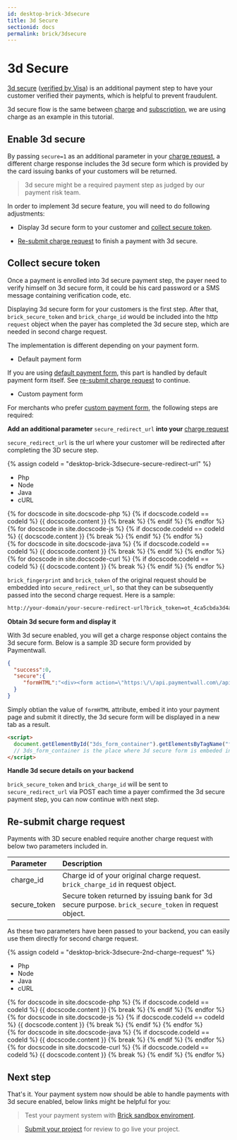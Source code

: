 ```yaml
---
id: desktop-brick-3dsecure
title: 3d Secure
sectionid: docs
permalink: brick/3dsecure
---
```


# 3d Secure 

[3d secure](http://www.mastercard.com/gateway/implementation_guides/3D-Secure.html) ([verified by Visa](https://www.visaeurope.com/making-payments/verified-by-visa/)) is an additional payment step to have your customer verified their payments, which is helpful to prevent fraudulent. 

3d secure flow is the same between [charge](/brick/charge) and [subscription](/brick/subscription), we are using charge as an example in this tutorial. 

## Enable 3d secure

By passing ```secure=1``` as an additional parameter in your [charge request](/brick/charge#charge-request), a different charge response includes the 3d secure form which is provided by the card issuing banks of your customers will be returned.

> 3d secure might be a required payment step as judged by our payment risk team. 

In order to implement 3d secure feature, you will need to do following adjustments:

* Display 3d secure form to your customer and [collect secure token](#collect-secure-token).

* [Re-submit charge request](#re-submit-charge-request) to finish a payment with 3d secure.


## Collect secure token

Once a payment is enrolled into 3d secure payment step, the payer need to verify himself on 3d secure form, it could be his card password or a SMS message containing verification code, etc. 

Displaying 3d secure form for your customers is the first step. After that, ```brick_secure_token``` and ```brick_charge_id``` would be included into the http ```request``` object when the payer has completed the 3d secure step, which are needed in second charge request.

The implementation is different depending on your payment form.

* Default payment form

If you are using [default payment form](/brick/create-form#tokenize-payment-details-with-default-form), this part is handled by default payment form itself. See [re-submit charge request](#re-submit-charge-request) to continue.

* Custom payment form

For merchants who prefer [custom payment form](/brick/create-form#tokenize-payment-details-with-your-own-form), the following steps are required:

**Add an additional parameter** ```secure_redirect_url``` **into your** [charge request](/brick/charge#charge-request)

```secure_redirect_url``` is the url where your customer will be redirected after completing the 3D secure step. 

{% assign codeId = "desktop-brick-3dsecure-secure-redirect-url" %}
<div class="docs-code" id="{{ codeId }}">
  <ul class="docs-code-tabs">
    <li>
      <a class="docs-code-tabs__tab is-active" lang="php">Php</a>
    </li>
    <li>
      <a class="docs-code-tabs__tab" lang="js">Node</a>
    </li>
    <li>
      <a class="docs-code-tabs__tab" lang="java">Java</a>
    </li>
    <li>
      <a class="docs-code-tabs__tab" lang="curl">cURL</a>
    </li>
  </ul>
  <div class="docs-code-tabs__body js-lang-php is-active">
    {% for docscode in site.docscode-php %}
    {% if docscode.codeId == codeId %}
    {{ docscode.content }}
    {% break %}
    {% endif %}
    {% endfor %}
  </div>
  <div class="docs-code-tabs__body js-lang-js">
    {% for docscode in site.docscode-js %}
    {% if docscode.codeId == codeId %}
    {{ docscode.content }}
    {% break %}
    {% endif %}
    {% endfor %}
  </div>
  <div class="docs-code-tabs__body js-lang-java">
    {% for docscode in site.docscode-java %}
    {% if docscode.codeId == codeId %}
    {{ docscode.content }}
    {% break %}
    {% endif %}
    {% endfor %}
  </div>
  <div class="docs-code-tabs__body js-lang-curl">
    {% for docscode in site.docscode-curl %}
    {% if docscode.codeId == codeId %}
    {{ docscode.content }}
    {% break %}
    {% endif %}
    {% endfor %}
  </div>
</div>

```brick_fingerprint``` and ```brick_token``` of the original request should be embedded into ```secure_redirect_url```, so that they can be subsequently passed into the second charge request. Here is a sample:

```html
http://your-domain/your-secure-redirect-url?brick_token=ot_4ca5cbda3d4af3444759e4934dd25717&brick_fingerprint=satiO3yvBDuPMEZUJep4vKuqVav5VxAT
```

**Obtain 3d secure form and display it**

With 3d secure enabled, you will get a charge response object contains the 3d secure form. Below is a sample 3D secure form provided by Paymentwall.

```json
{
  "success":0,
  "secure":{
     "formHTML":"<div><form action=\"https:\/\/api.paymentwall.com\/api\/brick\/secure-test-bank-page?public_key=t_a93db6bffafdda5c57ab48296fdbba\" method=\"POST\"><input type=\"hidden\" name=\"PaReq\" value=\"to_validate_this\"><input type=\"hidden\" name=\"MD\" value=\"t34451493976105_test\"><input type=\"hidden\" name=\"TermUrl\" value=\"https:\/\/api.paymentwall.com\/api\/brick\/secure-payment?public_key=a3dff98c34722f0e130a68e6b4c9da56&secure_redirect_url=http%3A%2F%2Fpaymentwall.com%2Fbrick%2F3dsecure%3Fbrick_token%3Dot_4ca5cbda3d4af3444759e4934dd25717%26brick_fingerprint%3DsatiO3yvBDuPMEZUJep4vKuqVav5VxAT\"><\/form><\/div>"
  }
}
```

Simply obtian the value of ```formHTML``` attribute, embed it into your payment page and submit it directly, the 3d secure form will be displayed in a new tab as a result.

```html
<script>
  document.getElementById("3ds_form_container").getElementsByTagName("form")[0].submit();
  // 3ds_form_container is the place where 3d secure form is embeded in
</script>
```

**Handle 3d secure details on your backend**

```brick_secure_token``` and ```brick_charge_id``` will be sent to ```secure_redirect_url``` via POST each time a payer comfirmed the 3d secure payment step, you can now continue with next step.

## Re-submit charge request

Payments with 3D secure enabled require another charge request with below two parameters included in.

| Parameter | Description|
| :---|:---|
| charge_id | Charge id of your original charge request. ```brick_charge_id``` in request object. |
| secure_token | Secure token returned by issuing bank for 3d secure purpose. ```brick_secure_token``` in request object. |

As these two parameters have been passed to your backend, you can easily use them directly for second charge request.

{% assign codeId = "desktop-brick-3dsecure-2nd-charge-request" %}
<div class="docs-code" id="{{ codeId }}">
  <ul class="docs-code-tabs">
    <li>
      <a class="docs-code-tabs__tab is-active" lang="php">Php</a>
    </li>
    <li>
      <a class="docs-code-tabs__tab" lang="js">Node</a>
    </li>
    <li>
      <a class="docs-code-tabs__tab" lang="java">Java</a>
    </li>
    <li>
      <a class="docs-code-tabs__tab" lang="curl">cURL</a>
    </li>
  </ul>
  <div class="docs-code-tabs__body js-lang-php is-active">
    {% for docscode in site.docscode-php %}
    {% if docscode.codeId == codeId %}
    {{ docscode.content }}
    {% break %}
    {% endif %}
    {% endfor %}
  </div>
  <div class="docs-code-tabs__body js-lang-js">
    {% for docscode in site.docscode-js %}
    {% if docscode.codeId == codeId %}
    {{ docscode.content }}
    {% break %}
    {% endif %}
    {% endfor %}
  </div>
  <div class="docs-code-tabs__body js-lang-java">
    {% for docscode in site.docscode-java %}
    {% if docscode.codeId == codeId %}
    {{ docscode.content }}
    {% break %}
    {% endif %}
    {% endfor %}
  </div>
  <div class="docs-code-tabs__body js-lang-curl">
    {% for docscode in site.docscode-curl %}
    {% if docscode.codeId == codeId %}
    {{ docscode.content }}
    {% break %}
    {% endif %}
    {% endfor %}
  </div>
</div>

## Next step

That's it. Your payment system now should be able to handle payments with 3d secure enabled, below links might be helpful for you:

> Test your payment system with [Brick sandbox enviroment](/brick/sandbox).

> [Submit your project]() for review to go live your project.